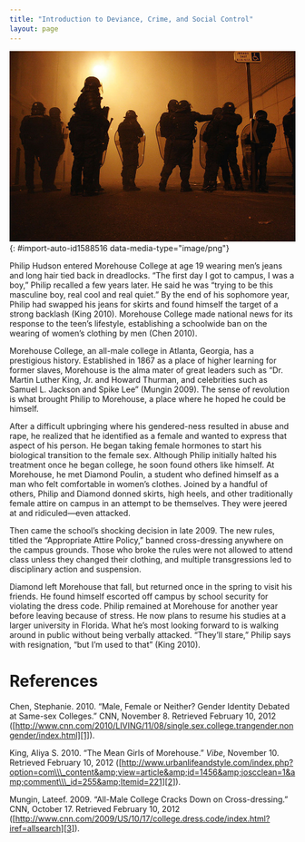 ```yaml
---
title: "Introduction to Deviance, Crime, and Social Control"
layout: page
---
```



<?chapter-toc label="Learning Objectives"?>

<?cnx.eoc class="section-summary" title="Section Summary"?>

<?cnx.eoc class="section-quiz" title="Section Quiz"?>

<?cnx.eoc class="short-answer" title="Short Answer"?>

<?cnx.eoc class="further-research" title="Further Research"?>

<?cnx.eoc class="references" title="References"?>

 ![A group of police holding shields are shown standing together at night.](../resources/Figure_07_00_01a.jpg "Police are one resource that societies use to combat behavior considered deviant to the point of criminality. (Photo courtesy of David.Monniaux/Wikimedia Commons)"){: #import-auto-id1588516 data-media-type="image/png"}

Philip Hudson entered Morehouse College at age 19 wearing men’s jeans and long hair tied back in dreadlocks. “The first day I got to campus, I was a boy,” Philip recalled a few years later. He said he was “trying to be this masculine boy, real cool and real quiet.” By the end of his sophomore year, Philip had swapped his jeans for skirts and found himself the target of a strong backlash (King 2010). Morehouse College made national news for its response to the teen’s lifestyle, establishing a schoolwide ban on the wearing of women’s clothing by men (Chen 2010).

Morehouse College, an all-male college in Atlanta, Georgia, has a prestigious history. Established in 1867 as a place of higher learning for former slaves, Morehouse is the alma mater of great leaders such as “Dr. Martin Luther King, Jr. and Howard Thurman, and celebrities such as Samuel L. Jackson and Spike Lee” (Mungin 2009). The sense of revolution is what brought Philip to Morehouse, a place where he hoped he could be himself.

After a difficult upbringing where his gendered-ness resulted in abuse and rape, he realized that he identified as a female and wanted to express that aspect of his person. He began taking female hormones to start his biological transition to the female sex. Although Philip initially halted his treatment once he began college, he soon found others like himself. At Morehouse, he met Diamond Poulin, a student who defined himself as a man who felt comfortable in women’s clothes. Joined by a handful of others, Philip and Diamond donned skirts, high heels, and other traditionally female attire on campus in an attempt to be themselves. They were jeered at and ridiculed—even attacked.

Then came the school’s shocking decision in late 2009. The new rules, titled the “Appropriate Attire Policy,” banned cross-dressing anywhere on the campus grounds. Those who broke the rules were not allowed to attend class unless they changed their clothing, and multiple transgressions led to disciplinary action and suspension.

Diamond left Morehouse that fall, but returned once in the spring to visit his friends. He found himself escorted off campus by school security for violating the dress code. Philip remained at Morehouse for another year before leaving because of stress. He now plans to resume his studies at a larger university in Florida. What he’s most looking forward to is walking around in public without being verbally attacked. “They’ll stare,” Philip says with resignation, “but I’m used to that” (King 2010).

# References

Chen, Stephanie. 2010. “Male, Female or Neither? Gender Identity Debated at Same-sex Colleges.” CNN, November 8. Retrieved February 10, 2012 ([http://www.cnn.com/2010/LIVING/11/08/single.sex.college.trangender.nongender/index.html][1]).

King, Aliya S. 2010. “The Mean Girls of Morehouse.” *Vibe*, November 10. Retrieved February 10, 2012 ([http://www.urbanlifeandstyle.com/index.php?option=com\\\_content&amp;view=article&amp;id=1456&amp;joscclean=1&amp;comment\\\_id=255&amp;Itemid=221][2]).

Mungin, Lateef. 2009. “All-Male College Cracks Down on Cross-dressing.” CNN, October 17. Retrieved February 10, 2012 ([http://www.cnn.com/2009/US/10/17/college.dress.code/index.html?iref=allsearch][3]).



[1]: http://www.cnn.com/2010/LIVING/11/08/single.sex.college.trangender.nongender/index.html
[2]: http://www.urbanlifeandstyle.com/index.php?option=com_content&amp;view=article&amp;id=1456&amp;joscclean=1&amp;comment_id=255&amp;Itemid=221
[3]: http://www.cnn.com/2009/US/10/17/college.dress.code/index.html?iref=allsearch
